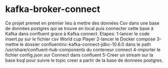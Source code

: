 # kafka-broker-connect
Ce projet premet en premier lieu à mettre des données Csv dans une base de données postgres qui se trouve en local puis connecter cette base à Kafka dans confluent grace à Kafka connect.
Etapes:
1-lancer le code insert.py sur le fichier csv World cup Player
2-lancer le Docker compose
3-mettre le dossier confluentinc-kafka-connect-jdbc-10.6.0 dans le path /usr/share/confluent-hub-components du conteneur connect
4-importer le fichier config.json sur Connect dans confluent
5-Creer un stream sur la base ksql pour suivre le topic creer a partir de la base de donnees postgres.